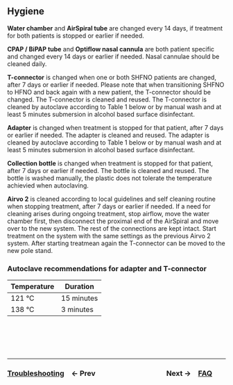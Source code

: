 ## Hygiene

**Water chamber** and **AirSpiral tube** are changed every 14 days, if treatment for both patients is stopped or earlier if needed.

**CPAP / BiPAP tube** and **Optiflow nasal cannula** are both patient specific and changed every 14 days or earlier if needed. Nasal cannulae should be cleaned daily.

**T-connector** is changed when one or both SHFNO patients are changed, after 7 days or earlier if needed. Please note that when transitioning SHFNO to HFNO and back again with a new patient, the T-connector should be changed. The T-connector is cleaned and reused. The T-connector is cleaned by autoclave according to Table 1 below or by manual wash and at least 5 minutes submersion in alcohol based surface disinfectant.

**Adapter** is changed when treatment is stopped for that patient, after 7 days or earlier if needed. The adapter is cleaned and reused. The adapter is cleaned by autoclave according to Table 1 below or by manual wash and at least 5 minutes submersion in alcohol based surface disinfectant.

**Collection bottle** is changed when treatment is stopped for that patient, after 7 days or earlier if needed. The bottle is cleaned and reused. The bottle is washed manually, the plastic does not tolerate the temperature achievied when autoclaving.

**Airvo 2** is cleaned according to local guidelines and self cleaning routine when stopping treatment, after 7 days or earlier if needed. If a need for cleaning arises during ongoing treatment, stop airflow, move the water chamber first, then disconnect the proximal end of the AirSpiral and move over to the new system. The rest of the connections are kept intact. Start treatment on the system with the same settings as the previous Airvo 2 system. After starting treatmean again the T-connector can be moved to the new pole stand.

### Autoclave recommendations for adapter and T-connector

| Temperature | Duration   |
| ----------- | ---------- |
| 121 °C      | 15 minutes |
| 138 °C      | 3 minutes  |

<br /><br /><br /><br />

---

### [**Troubleshooting**](05%20Troubleshooting.md)&emsp;← Prev&emsp;&emsp;&emsp;&emsp;&emsp;&emsp;&emsp;&emsp;&emsp;&emsp;Next →&emsp;[**FAQ**](07%20FAQ.md)
